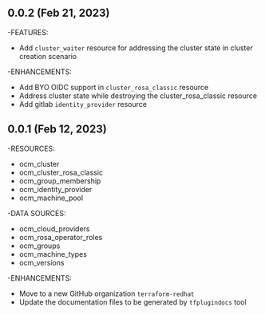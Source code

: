 ## 0.0.2 (Feb 21, 2023)
-FEATURES:
* Add `cluster_waiter` resource for addressing the cluster state in cluster creation scenario

-ENHANCEMENTS:
* Add BYO OIDC support in `cluster_rosa_classic` resource
* Address cluster state while destroying the cluster_rosa_classic resource
* Add gitlab `identity_provider` resource



## 0.0.1 (Feb 12, 2023)
-RESOURCES:
* ocm_cluster
* ocm_cluster_rosa_classic
* ocm_group_membership
* ocm_identity_provider
* ocm_machine_pool

-DATA SOURCES: 
* ocm_cloud_providers
* ocm_rosa_operator_roles
* ocm_groups
* ocm_machine_types
* ocm_versions

-ENHANCEMENTS:
* Move to a new GitHub organization `terraform-redhat`
* Update the documentation files to be generated by `tfplugindocs` tool
